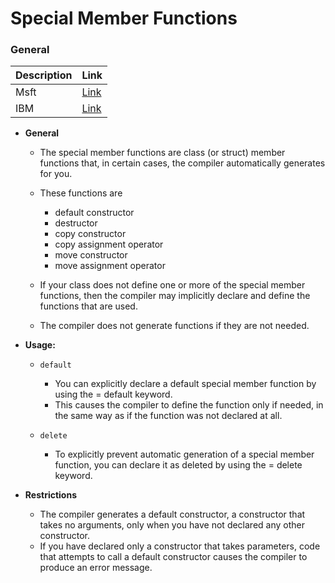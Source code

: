 # Special Member Functions

### General
  | Description | Link| 
  |---------------|-----------------|
  | Msft  | [Link]( https://learn.microsoft.com/en-us/cpp/cpp/special-member-functions?view=msvc-170)            |
  | IBM  | [Link](https://www.ibm.com/docs/en/zos/2.4.0?topic=reference-special-member-functions-c-only )            |
  
*  **General**
   *  The special member functions are class (or struct) member functions that, in certain cases, the compiler automatically generates for you.
   *  These functions are
      *  default constructor
      *  destructor
      *  copy constructor
      *  copy assignment operator
      *  move constructor
      *  move assignment operator
  
    *  If your class does not define one or more of the special member functions, then the compiler may implicitly declare and define the functions that are used.
    *  The compiler does not generate functions if they are not needed.
  
*  **Usage:**

   * `default`
     * You can explicitly declare a default special member function by using the = default keyword.
     * This causes the compiler to define the function only if needed, in the same way as if the function was not declared at all.
  
   * `delete`
     *  To explicitly prevent automatic generation of a special member function, you can declare it as deleted by using the = delete keyword.

* **Restrictions**

  * The compiler generates a default constructor, a constructor that takes no arguments, only when you have not declared any other constructor.
  * If you have declared only a constructor that takes parameters, code that attempts to call a default constructor causes the compiler to produce an error message.